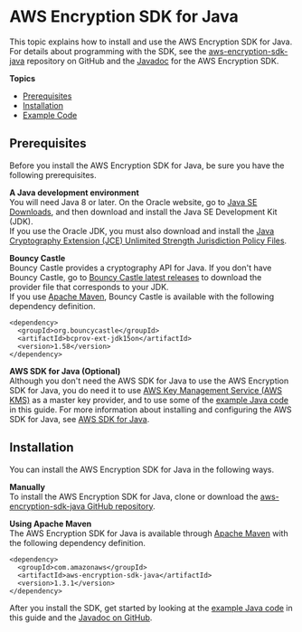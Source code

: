 # AWS Encryption SDK for Java<a name="java"></a>

This topic explains how to install and use the AWS Encryption SDK for Java\. For details about programming with the SDK, see the [aws\-encryption\-sdk\-java](https://github.com/aws/aws-encryption-sdk-java) repository on GitHub and the [Javadoc](https://aws.github.io/aws-encryption-sdk-java/javadoc/) for the AWS Encryption SDK\.

**Topics**
+ [Prerequisites](#java-prerequisites)
+ [Installation](#java-installation)
+ [Example Code](java-example-code.md)

## Prerequisites<a name="java-prerequisites"></a>

Before you install the AWS Encryption SDK for Java, be sure you have the following prerequisites\.

**A Java development environment**  
You will need Java 8 or later\. On the Oracle website, go to [Java SE Downloads](https://www.oracle.com/technetwork/java/javase/downloads/index.html), and then download and install the Java SE Development Kit \(JDK\)\.  
If you use the Oracle JDK, you must also download and install the [Java Cryptography Extension \(JCE\) Unlimited Strength Jurisdiction Policy Files](http://www.oracle.com/technetwork/java/javase/downloads/jce8-download-2133166.html)\.

**Bouncy Castle**  
Bouncy Castle provides a cryptography API for Java\. If you don't have Bouncy Castle, go to [Bouncy Castle latest releases](https://bouncycastle.org/latest_releases.html) to download the provider file that corresponds to your JDK\.  
If you use [Apache Maven](https://maven.apache.org/), Bouncy Castle is available with the following dependency definition\.  

```
<dependency>
  <groupId>org.bouncycastle</groupId>
  <artifactId>bcprov-ext-jdk15on</artifactId>
  <version>1.58</version>
</dependency>
```

**AWS SDK for Java \(Optional\)**  
Although you don't need the AWS SDK for Java to use the AWS Encryption SDK for Java, you do need it to use [AWS Key Management Service \(AWS KMS\)](https://aws.amazon.com/kms/) as a master key provider, and to use some of the [example Java code](java-example-code.md) in this guide\. For more information about installing and configuring the AWS SDK for Java, see [AWS SDK for Java](https://aws.amazon.com/sdk-for-java/)\.

## Installation<a name="java-installation"></a>

You can install the AWS Encryption SDK for Java in the following ways\.

**Manually**  
To install the AWS Encryption SDK for Java, clone or download the [aws\-encryption\-sdk\-java GitHub repository](https://github.com/aws/aws-encryption-sdk-java)\.

**Using Apache Maven**  
The AWS Encryption SDK for Java is available through [Apache Maven](https://maven.apache.org/) with the following dependency definition\.  

```
<dependency>
  <groupId>com.amazonaws</groupId>
  <artifactId>aws-encryption-sdk-java</artifactId>
  <version>1.3.1</version>
</dependency>
```

After you install the SDK, get started by looking at the [example Java code](java-example-code.md) in this guide and the [Javadoc on GitHub](https://aws.github.io/aws-encryption-sdk-java/javadoc/)\.